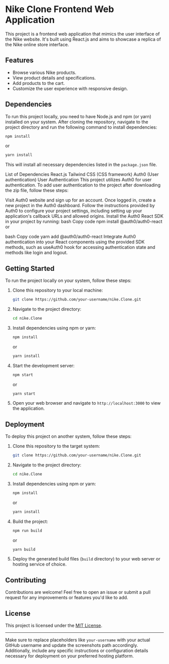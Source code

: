 # Nike Clone Frontend Web Application

This project is a frontend web application that mimics the user interface of the Nike website. It's built using React.js and aims to showcase a replica of the Nike online store interface.

## Features

- Browse various Nike products.
- View product details and specifications.
- Add products to the cart.
- Customize the user experience with responsive design.

## Dependencies

To run this project locally, you need to have Node.js and npm (or yarn) installed on your system. After cloning the repository, navigate to the project directory and run the following command to install dependencies:

```bash
npm install
```
or
```bash
yarn install
```

This will install all necessary dependencies listed in the `package.json` file.

List of Dependencies
React.js
Tailwind CSS (CSS framework)
Auth0 (User authentication)
User Authentication
This project utilizes Auth0 for user authentication. To add user authentication to the project after downloading the zip file, follow these steps:

Visit Auth0 website and sign up for an account.
Once logged in, create a new project in the Auth0 dashboard.
Follow the instructions provided by Auth0 to configure your project settings, including setting up your application's callback URLs and allowed origins.
Install the Auth0 React SDK in your project by running:
bash
Copy code
npm install @auth0/auth0-react
or

bash
Copy code
yarn add @auth0/auth0-react
Integrate Auth0 authentication into your React components using the provided SDK methods, such as useAuth0 hook for accessing authentication state and methods like login and logout.
## Getting Started

To run the project locally on your system, follow these steps:

1. Clone this repository to your local machine:

   ```bash
   git clone https://github.com/your-username/nike.Clone.git
   ```

2. Navigate to the project directory:

   ```bash
   cd nike.Clone
   ```

3. Install dependencies using npm or yarn:

   ```bash
   npm install
   ```
   or
   ```bash
   yarn install
   ```

4. Start the development server:

   ```bash
   npm start
   ```
   or
   ```bash
   yarn start
   ```

5. Open your web browser and navigate to `http://localhost:3000` to view the application.

## Deployment

To deploy this project on another system, follow these steps:

1. Clone this repository to the target system:

   ```bash
   git clone https://github.com/your-username/nike.Clone.git
   ```

2. Navigate to the project directory:

   ```bash
   cd nike.Clone
   ```

3. Install dependencies using npm or yarn:

   ```bash
   npm install
   ```
   or
   ```bash
   yarn install
   ```

4. Build the project:

   ```bash
   npm run build
   ```
   or
   ```bash
   yarn build
   ```

5. Deploy the generated build files (`build` directory) to your web server or hosting service of choice.

## Contributing

Contributions are welcome! Feel free to open an issue or submit a pull request for any improvements or features you'd like to add.

## License

This project is licensed under the [MIT License](LICENSE).

---

Make sure to replace placeholders like `your-username` with your actual GitHub username and update the screenshots path accordingly. Additionally, include any specific instructions or configuration details necessary for deployment on your preferred hosting platform.
